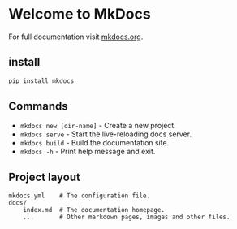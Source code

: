 # Welcome to MkDocs

For full documentation visit [mkdocs.org](https://www.mkdocs.org).

## install
```bash
pip install mkdocs
```
## Commands
* `mkdocs new [dir-name]` - Create a new project.
* `mkdocs serve` - Start the live-reloading docs server.
* `mkdocs build` - Build the documentation site.
* `mkdocs -h` - Print help message and exit.
## Project layout
    mkdocs.yml    # The configuration file.
    docs/
        index.md  # The documentation homepage.
        ...       # Other markdown pages, images and other files.
